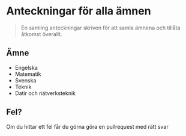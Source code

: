 # Anteckningar för alla ämnen
> En samling anteckningar skriven för att samla ämnena och tillåta åtkomst överallt.

## Ämne
- Engelska
- Matematik
- Svenska
- Teknik
- Datir och nätverksteknik

## Fel?
Om du hittar ett fel får du görna göra en pullrequest med rätt svar